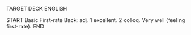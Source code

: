 TARGET DECK
ENGLISH

START
Basic
First-rate
Back: adj. 1 excellent. 2 colloq. Very well (feeling first-rate).
END
